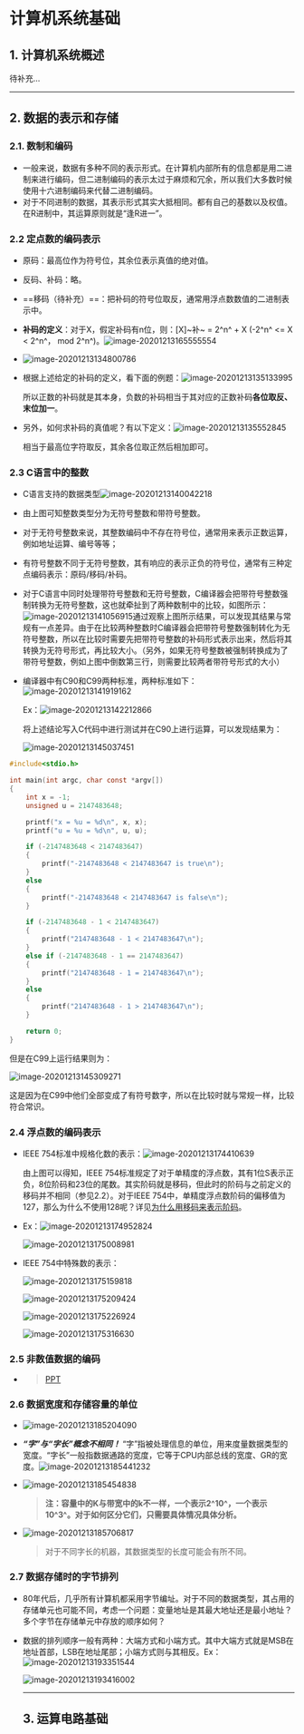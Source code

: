 # 计算机系统基础

## 1. 计算机系统概述

待补充...

-----



## 2. 数据的表示和存储

### 2.1. 数制和编码

- 一般来说，数据有多种不同的表示形式。在计算机内部所有的信息都是用二进制来进行编码，但二进制编码的表示太过于麻烦和冗余，所以我们大多数时候使用十六进制编码来代替二进制编码。
- 对于不同进制的数据，其表示形式其实大抵相同。都有自己的基数以及权值。在R进制中，其运算原则就是“逢R进一”。

### 2.2 定点数的编码表示

- 原码：最高位作为符号位，其余位表示真值的绝对值。

- 反码、补码：略。

- ==移码（待补充）==：把补码的符号位取反，通常用浮点数数值的二进制表示中。

- **补码的定义**：对于X，假定补码有n位，则：[X]~补~ = 2^n^ + X (-2^n^ <= X < 2^n^， mod 2^n^)。![image-20201213165555554](assets/image-20201213165555554.png)

  

- ![image-20201213134800786](assets/image-20201213134800786.png)

- 根据上述给定的补码的定义，看下面的例题：![image-20201213135133995](assets/image-20201213135133995.png)

  所以正数的补码就是其本身，负数的补码相当于其对应的正数补码**各位取反、末位加一**。

- 另外，如何求补码的真值呢？有以下定义：![image-20201213135552845](assets/image-20201213135552845.png)

  相当于最高位字符取反，其余各位取正然后相加即可。

### 2.3 C语言中的整数

- C语言支持的数据类型![image-20201213140042218](assets/image-20201213140042218.png)

- 由上图可知整数类型分为无符号整数和带符号整数。

- 对于无符号整数来说，其整数编码中不存在符号位，通常用来表示正数运算，例如地址运算、编号等等；

- 有符号整数不同于无符号整数，其有响应的表示正负的符号位，通常有三种定点编码表示：原码/移码/补码。

- 对于C语言中同时处理带符号整数和无符号整数，C编译器会把带符号整数强制转换为无符号整数，这也就牵扯到了两种数制中的比较，如图所示：![image-20201213141056915](assets/image-20201213141056915.png)通过观察上图所示结果，可以发现其结果与常规有一点差异。由于在比较两种整数时C编译器会把带符号整数强制转化为无符号整数，所以在比较时需要先把带符号整数的补码形式表示出来，然后将其转换为无符号形式，再比较大小。（另外，如果无符号整数被强制转换成为了带符号整数，例如上图中倒数第三行，则需要比较两者带符号形式的大小）

- 编译器中有C90和C99两种标准，两种标准如下：![image-20201213141919162](assets/image-20201213141919162.png)

  Ex：![image-20201213142212866](assets/image-20201213142212866.png)

  

  将上述结论写入C代码中进行测试并在C90上进行运算，可以发现结果为：

  ![image-20201213145037451](assets/image-20201213145037451.png)

  

```c
#include<stdio.h>

int main(int argc, char const *argv[])
{
    int x = -1;
    unsigned u = 2147483648;

    printf("x = %u = %d\n", x, x);
    printf("u = %u = %d\n", u, u);

    if (-2147483648 < 2147483647) 
    {
        printf("-2147483648 < 2147483647 is true\n");
    }
    else
    {
        printf("-2147483648 < 2147483647 is false\n");
    }

    if (-2147483648 - 1 < 2147483647)
    {
        printf("2147483648 - 1 < 2147483647\n");
    }
    else if (-2147483648 - 1 == 2147483647)
    {
        printf("2147483648 - 1 = 2147483647\n");
    }
    else
    {
        printf("2147483648 - 1 > 2147483647\n");
    }

    return 0;
}
```

但是在C99上运行结果则为：

![image-20201213145309271](assets/image-20201213145309271.png)

这是因为在C99中他们全部变成了有符号数字，所以在比较时就与常规一样，比较符合常识。

### 2.4 浮点数的编码表示

- IEEE 754标准中规格化数的表示：![image-20201213174410639](assets/image-20201213174410639.png)

  由上图可以得知，IEEE 754标准规定了对于单精度的浮点数，其有1位S表示正负，8位阶码和23位的尾数。其实阶码就是移码，但此时的阶码与之前定义的移码并不相同（参见2.2）。对于IEEE 754中，单精度浮点数阶码的偏移值为127，那么为什么不使用128呢？详见[为什么用移码来表示阶码](https://www.cnblogs.com/roscangjie/p/12237725.html)。

- Ex：![image-20201213174952824](assets/image-20201213174952824.png)

  ![image-20201213175008981](assets/image-20201213175008981.png)

- IEEE 754中特殊数的表示：

  ![image-20201213175159818](assets/image-20201213175159818.png)

  ![image-20201213175209424](assets/image-20201213175209424.png)

  ![image-20201213175226924](assets/image-20201213175226924.png)

  ![image-20201213175316630](assets/image-20201213175316630.png)

### 2.5 非数值数据的编码

- > [PPT](https://www.icourse163.org/learn/NJU-1001625001?tid=1460891441#/learn/content?type=detail&id=1237325735&cid=1257246662)

### 2.6 数据宽度和存储容量的单位

- ![image-20201213185204090](assets/image-20201213185204090.png)

- ***“字”与“字长”概念不相同！*** “字”指被处理信息的单位，用来度量数据类型的宽度。“字长”一般指数据通路的宽度，它等于CPU内部总线的宽度、GR的宽度。![image-20201213185441232](assets/image-20201213185441232.png)

- ![image-20201213185454838](assets/image-20201213185454838.png)

  > **注：容量中的K与带宽中的k不一样，一个表示2^10^，一个表示10^3^。对于如何区分它们，只需要具体情况具体分析。**

- ![image-20201213185706817](assets/image-20201213185706817.png)

  > 对于不同字长的机器，其数据类型的长度可能会有所不同。

### 2.7 数据存储时的字节排列

- 80年代后，几乎所有计算机都采用字节编址。对于不同的数据类型，其占用的存储单元也可能不同，考虑一个问题：变量地址是其最大地址还是最小地址？多个字节在存储单元中存放的顺序如何？

- 数据的排列顺序一般有两种：大端方式和小端方式。其中大端方式就是MSB在地址首部，LSB在地址尾部；小端方式则与其相反。Ex：![image-20201213193351544](assets/image-20201213193351544.png)

  ![image-20201213193416002](assets/image-20201213193416002.png)

  -----

  ## 3. 运算电路基础

  

